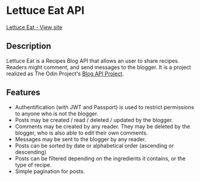 # Lettuce Eat API

[Lettuce Eat - View site](https://aure-en.github.io/lettuce_eat/)

## Description
Lettuce Eat is a Recipes Blog API that allows an user to share recipes. Readers might comment, and send messages to the blogger. It is a project realized as The Odin Project's [Blog API Project](https://www.theodinproject.com/paths/full-stack-javascript/courses/nodejs/lessons/blog-api).

## Features
- Authentification (with JWT and Passport) is used to restrict permissions to anyone who is not the blogger.
- Posts may be created / read / deleted / updated by the blogger.
- Comments may be created by any reader. They may be deleted by the blogger, who is also able to edit their own comments.
- Messages may be sent to the blogger by any reader.
- Posts can be sorted by date or alphabetical order (ascending or descending)
- Posts can be filtered depending on the ingredients it contains, or the type of recipe.
- Simple pagination for posts.
